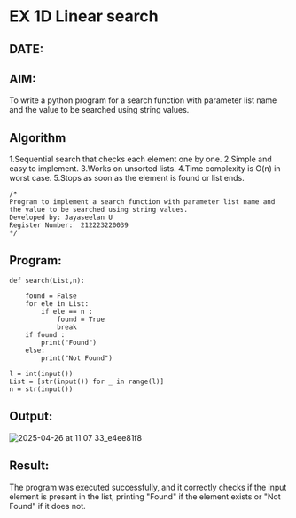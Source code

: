 # EX 1D Linear search
## DATE:
## AIM:
To write a python program for a search function with parameter list name and the value to be searched using string values.



## Algorithm
1.Sequential search that checks each element one by one.
2.Simple and easy to implement.
3.Works on unsorted lists.
4.Time complexity is O(n) in worst case.
5.Stops as soon as the element is found or list ends.


```
/*
Program to implement a search function with parameter list name and the value to be searched using string values.
Developed by: Jayaseelan U
Register Number:  212223220039
*/
```
## Program:
```
def search(List,n):
    
    found = False
    for ele in List:
        if ele == n :
            found = True
            break
    if found :
        print("Found")
    else:
        print("Not Found")

l = int(input())
List = [str(input()) for _ in range(l)]
n = str(input())
```

## Output:
![ 2025-04-26 at 11 07 33_e4ee81f8](https://github.com/user-attachments/assets/f8daa95e-c702-46ec-a3c1-8b5ed4e6ac36)





## Result:
The program was executed successfully, and it correctly checks if the input element is present in the list, printing "Found" if the element exists or "Not Found" if it does not.
